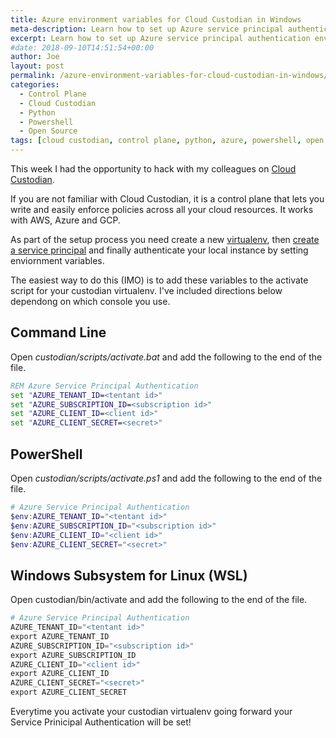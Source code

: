 ```yaml
---
title: Azure environment variables for Cloud Custodian in Windows
meta-description: Learn how to set up Azure service principal authentication environment variables for use with Cloud Custodian control plane.
excerpt: Learn how to set up Azure service principal authentication environment variables for use with Cloud Custodian control plane.
#date: 2018-09-10T14:51:54+00:00
author: Joe
layout: post
permalink: /azure-environment-variables-for-cloud-custodian-in-windows/
categories:
  - Control Plane
  - Cloud Custodian
  - Python
  - Powershell
  - Open Source
tags: [cloud custodian, control plane, python, azure, powershell, open source, windows, wsl, capital one]
---
```

This week I had the opportunity to hack with my colleagues on [Cloud Custodian](https://cloudcustodian.io).

If you are not familiar with Cloud Custodian, it is a control plane that lets you write and easily enforce policies across all your cloud resources. It works with AWS, Azure and GCP.

As part of the setup process you need create a new [virtualenv](https://virtualenv.pypa.io/en/stable/), then [create a service principal](https://cloudcustodian.io/docs/azure/authentication.html) and finally authenticate your local instance by setting enviornment variables.

The easiest way to do this (IMO) is to add these variables to the activate script for your custodian virtualenv. I've included directions below dependong on which console you use.

## Command Line

Open *custodian/scripts/activate.bat* and add the following to the end of the file.

```bat
REM Azure Service Principal Authentication
set "AZURE_TENANT_ID=<tentant id>"
set "AZURE_SUBSCRIPTION_ID=<subscription id>"
set "AZURE_CLIENT_ID=<client id>"
set "AZURE_CLIENT_SECRET=<secret>"
```

## PowerShell

Open *custodian/scripts/activate.ps1* and add the following to the end of the file.

```powershell
# Azure Service Principal Authentication
$env:AZURE_TENANT_ID="<tentant id>"
$env:AZURE_SUBSCRIPTION_ID="<subscription id>"
$env:AZURE_CLIENT_ID="<client id>"
$env:AZURE_CLIENT_SECRET="<secret>"
```

## Windows Subsystem for Linux (WSL)

Open custodian/bin/activate and add the following to the end of the file. 

```python
# Azure Service Principal Authentication
AZURE_TENANT_ID="<tentant id>"
export AZURE_TENANT_ID
AZURE_SUBSCRIPTION_ID="<subscription id>"
export AZURE_SUBSCRIPTION_ID
AZURE_CLIENT_ID="<client id>"
export AZURE_CLIENT_ID
AZURE_CLIENT_SECRET="<secret>"
export AZURE_CLIENT_SECRET
```

Everytime you activate your custodian virtualenv going forward your Service Prinicipal Authentication will be set!